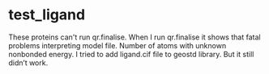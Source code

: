 # test_ligand
These proteins can't run qr.finalise.
When I run qr.finalise it shows that fatal problems interpreting model file. Number of atoms with unknown nonbonded energy.
I tried to add ligand.cif file to geostd library. But it still didn’t work.

